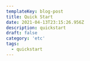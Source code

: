 ```yaml
---
templateKey: blog-post
title: Quick Start
date: 2021-04-13T23:15:26.956Z
description: quickstart
draft: false
category: 'etc'
tags:
  - quickstart
---
```

